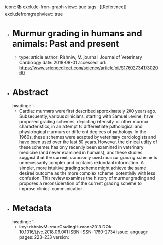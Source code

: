icon:: 📚
exclude-from-graph-view:: true
tags:: [[Reference]]
excludefromgraphview:: true

- # Murmur grading in humans and animals: Past and present
	- type: article
	  author: Rishniw, M.
	  journal: Journal of Veterinary Cardiology
	  date: 2018-08-01
	  accessed: 
	  url: https://www.sciencedirect.com/science/article/pii/S1760273417302060
- # Abstract
  heading:: 1
	- Cardiac murmurs were first described approximately 200 years ago. Subsequently, various clinicians, starting with Samuel Levine, have proposed grading schemes, depicting intensity, or other murmur characteristics, in an attempt to differentiate pathological and physiological murmurs or different degrees of pathology. In the 1960s, these schemes were adapted by veterinary cardiologists and have been used over the last 50 years. However, the clinical utility of these schemes has only recently been examined in veterinary medicine (and never examined in humans), and these studies suggest that the current, commonly used murmur grading scheme is unnecessarily complex and contains redundant information. A simpler, more intuitive grading scheme might achieve the same desired outcome as the more complex scheme, potentially with less confusion. This review examines the history of murmur grading and proposes a reconsideration of the current grading scheme to improve clinical communication.
- # Metadata
  heading:: 1
	- key: rishniwMurmurGradingHumans2018
	  DOI: 10.1016/j.jvc.2018.06.001
	  ISBN: 
	  ISSN: 1760-2734
	  issue: 
	  language 
	  pages: 223–233
	  version:
